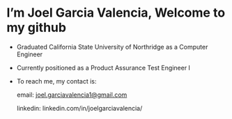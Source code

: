 # I’m Joel Garcia Valencia, Welcome to my github

-  Graduated California State University of Northridge as a Computer Engineer 
-  Currently positioned as a Product Assurance Test Engineer I
-  To reach me, my contact is:
  
   email: joel.garciavalencia1@gmail.com  
   
   linkedin: linkedin.com/in/joelgarciavalencia/

<!---
joelgarcia1/joelgarcia1 is a ✨ special ✨ repository because its `README.md` (this file) appears on your GitHub profile.
You can click the Preview link to take a look at your changes.
--->
